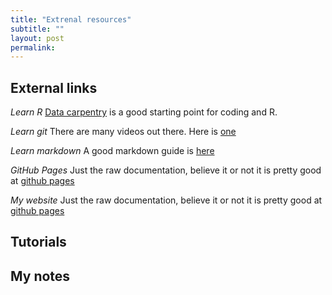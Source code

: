 ```yaml
---
title: "Extrenal resources"
subtitle: ""
layout: post
permalink: 
---
```



<h2>External links</h2>

*Learn R*
[Data carpentry]("https://datacarpentry.org/") is a good starting point for coding and R.

*Learn git*
There are many videos out there. Here is [one]("https://www.youtube.com/watch?v=HVsySz-h9)

*Learn markdown*
A good markdown guide is [here]("http://www.markdowntutorial.com/")

*GitHub Pages*
Just the raw documentation, believe it or not it is pretty good  at [github pages]("https://pages.github.com/")

*My website*
Just the raw documentation, believe it or not it is pretty good at [github pages]("https://www.ssnhub.com/")


## Tutorials


## My notes
